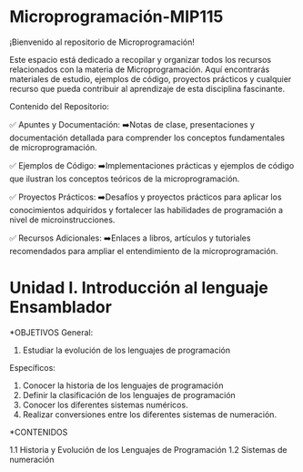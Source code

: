 # Microprogramación-MIP115

¡Bienvenido al repositorio de Microprogramación!

Este espacio está dedicado a recopilar y organizar todos los recursos relacionados con la materia de Microprogramación. Aquí encontrarás materiales de estudio, ejemplos de código, proyectos prácticos y cualquier recurso que pueda contribuir al aprendizaje de esta disciplina fascinante.

Contenido del Repositorio:

✅ Apuntes y Documentación:
    ➡️Notas de clase, presentaciones y documentación detallada para comprender los conceptos fundamentales de microprogramación.

✅ Ejemplos de Código:
    ➡️Implementaciones prácticas y ejemplos de código que ilustran los conceptos teóricos de la microprogramación.

✅ Proyectos Prácticos:
    ➡️Desafíos y proyectos prácticos para aplicar los conocimientos adquiridos y fortalecer las habilidades de programación a nivel de microinstrucciones.

✅ Recursos Adicionales:
    ➡️Enlaces a libros, artículos y tutoriales recomendados para ampliar el entendimiento de la microprogramación.

# Unidad I. Introducción al lenguaje Ensamblador

*OBJETIVOS
General:

1. Estudiar la evolución de los lenguajes de programación

Específicos:

1. Conocer la historia de los lenguajes de programación​
2. Definir la clasificación de los lenguajes de programación
3. Conocer los diferentes sistemas numéricos.​
4. Realizar conversiones entre los diferentes sistemas de numeración.

*CONTENIDOS

1.1 Historia y Evolución de los Lenguajes de Programación
1.2 Sistemas de numeración
